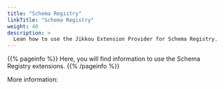 ```yaml
---
title: "Schema Registry"
linkTitle: "Schema Registry"
weight: 40
description: >
  Lean how to use the Jikkou Extension Provider for Schema Registry.
---
```


{{% pageinfo %}}
Here, you will find information to use the Schema Registry extensions.
{{% /pageinfo %}}

More information:
